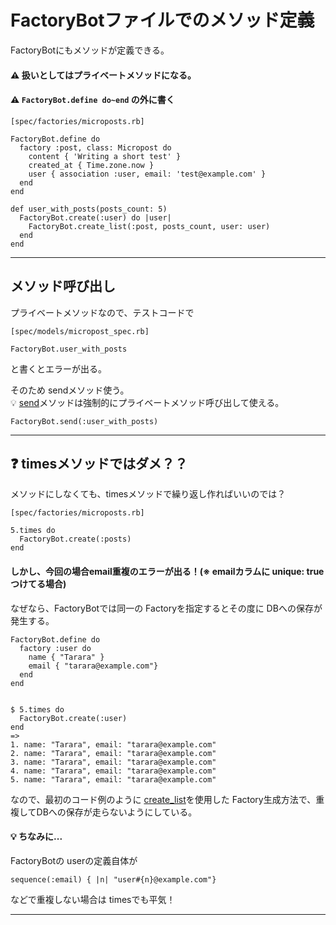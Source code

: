 # FactoryBotファイルでのメソッド定義
FactoryBotにもメソッドが定義できる。  
  
#### ⚠️ 扱いとしてはプライベートメソッドになる。
#### ⚠️ `FactoryBot.define do~end` の外に書く
~~~
[spec/factories/microposts.rb]

FactoryBot.define do
  factory :post, class: Micropost do
    content { 'Writing a short test' }
    created_at { Time.zone.now }
    user { association :user, email: 'test@example.com' }
  end
end
 
def user_with_posts(posts_count: 5)
  FactoryBot.create(:user) do |user|
    FactoryBot.create_list(:post, posts_count, user: user)
  end
end
~~~
***

## メソッド呼び出し
プライベートメソッドなので、テストコードで
~~~
[spec/models/micropost_spec.rb]

FactoryBot.user_with_posts
~~~~
と書くとエラーが出る。  
  
そのため sendメソッド使う。  
💡 [send](https://github.com/Tarara33/TIL/blob/main/Ruby/%E3%83%A1%E3%82%BD%E3%83%83%E3%83%89/%E5%8D%98%E4%BD%93/send.md)メソッドは強制的にプライベートメソッド呼び出して使える。
~~~
FactoryBot.send(:user_with_posts)
~~~
***

## ❓ timesメソッドではダメ？？
メソッドにしなくても、timesメソッドで繰り返し作ればいいのでは？
~~~
[spec/factories/microposts.rb]

5.times do
  FactoryBot.create(:posts)
end
~~~

#### しかし、今回の場合email重複のエラーが出る！(※ emailカラムに unique: trueつけてる場合)

なぜなら、FactoryBotでは同一の Factoryを指定するとその度に DBへの保存が発生する。   
~~~
FactoryBot.define do
  factory :user do
    name { "Tarara" }
    email { "tarara@example.com"}
  end
end


$ 5.times do
  FactoryBot.create(:user)
end
=>
1. name: "Tarara", email: "tarara@example.com"
2. name: "Tarara", email: "tarara@example.com"
3. name: "Tarara", email: "tarara@example.com"
4. name: "Tarara", email: "tarara@example.com"
5. name: "Tarara", email: "tarara@example.com"
~~~
なので、最初のコード例のように [create_list](https://github.com/Tarara33/TIL/blob/main/Rails/Test/Factory/create_list.md)を使用した Factory生成方法で、重複してDBへの保存が走らないようにしている。    
  
#### 💡 ちなみに... 
FactoryBotの userの定義自体が
~~~
sequence(:email) { |n| "user#{n}@example.com"}
~~~
などで重複しない場合は timesでも平気！
***
